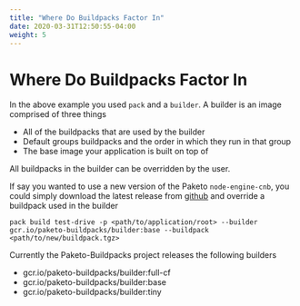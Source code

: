 ```yaml
---
title: "Where Do Buildpacks Factor In"
date: 2020-03-31T12:50:55-04:00
weight: 5
---
```


# Where Do Buildpacks Factor In

In the above example you used `pack` and a `builder`. A builder is an image comprised of three things
* All of the buildpacks that are used by the builder
* Default groups buildpacks and the order in which they run in that group
* The base image your application is built on top of

All buildpacks in the builder can be overridden by the user.

If say you wanted to use a new version of the Paketo `node-engine-cnb`, you could simply download the latest release from [github](https://github.com/cloudfoundry/node-engine-cnb/releases) and override a buildpack used in the builder

```
pack build test-drive -p <path/to/application/root> --builder gcr.io/paketo-buildpacks/builder:base --buildpack <path/to/new/buildpack.tgz>
```

Currently the Paketo-Buildpacks project releases the following builders

* gcr.io/paketo-buildpacks/builder:full-cf
* gcr.io/paketo-buildpacks/builder:base
* gcr.io/paketo-buildpacks/builder:tiny

